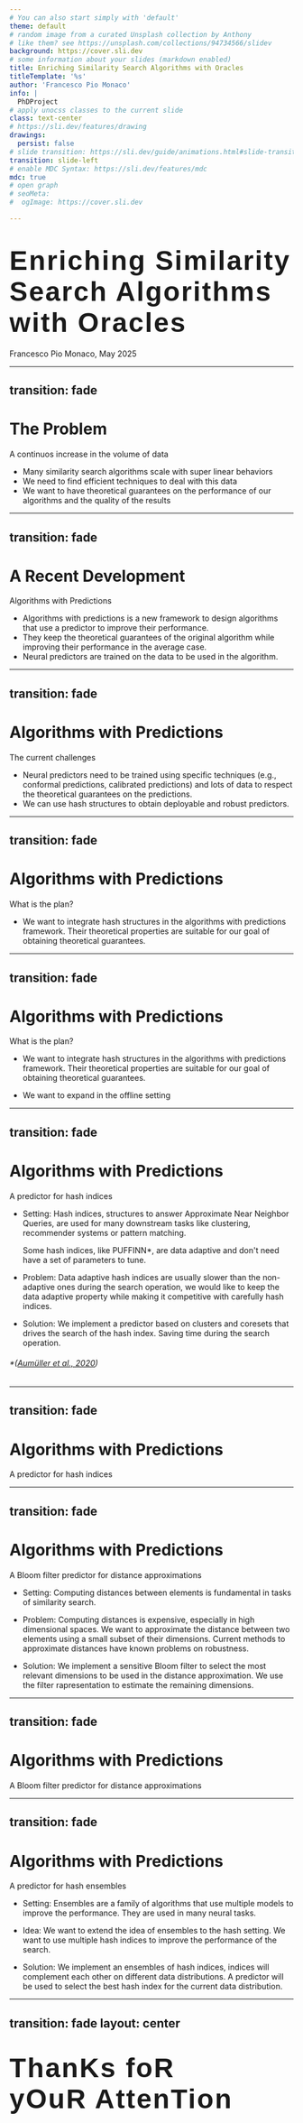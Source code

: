 ```yaml
---
# You can also start simply with 'default'
theme: default
# random image from a curated Unsplash collection by Anthony
# like them? see https://unsplash.com/collections/94734566/slidev
background: https://cover.sli.dev
# some information about your slides (markdown enabled)
title: Enriching Similarity Search Algorithms with Oracles
titleTemplate: '%s'
author: 'Francesco Pio Monaco'
info: |
  PhDProject
# apply unocss classes to the current slide
class: text-center
# https://sli.dev/features/drawing
drawings:
  persist: false
# slide transition: https://sli.dev/guide/animations.html#slide-transitions
transition: slide-left
# enable MDC Syntax: https://sli.dev/features/mdc
mdc: true
# open graph
# seoMeta:
#  ogImage: https://cover.sli.dev

---
```

<style>
@font-face {
  font-family: 'BPdots';
  src: url('/fonts/BPdotsUnicasePlus.otf') format('opentype');
  font-display: swap;
}

.leit-title {
  font-family: 'BPdots', sans-serif;
  font-size: 3rem;
  letter-spacing: 0.05em;
}
</style>
# <span class="leit-title">Enriching Similarity Search Algorithms with Oracles</span>

<div class="absolute bottom-10">
  <span class="font-700">
    Francesco Pio Monaco, May 2025
  </span>
</div>

---
transition: fade
---

# The Problem
A continuos increase in the volume of data

 - Many similarity search algorithms scale with super linear behaviors
 - We need to find efficient techniques to deal with this data
 - We want to have theoretical guarantees on the performance of our algorithms and the quality of the results

---
transition: fade
---

# A Recent Development
Algorithms with Predictions

- Algorithms with predictions is a new framework to design algorithms that use a predictor to improve their performance.
- They keep the theoretical guarantees of the original algorithm while improving their performance in the <span v-mark.yellow="1">average case</span>.
- Neural predictors are <span v-mark.red="2">trained</span> on the data to be used in the algorithm.

---
transition: fade
---

# Algorithms with Predictions
The current challenges

- Neural predictors need to be trained using specific techniques (e.g., conformal predictions, calibrated predictions) and lots of data to respect the theoretical guarantees on the predictions.
- We can use hash structures to obtain deployable and robust predictors.


---
transition: fade
---

# Algorithms with Predictions
What is the plan?

- We want to integrate hash structures in the algorithms with predictions framework.
    Their theoretical properties are suitable for our goal of obtaining theoretical guarantees.

---
transition: fade
---

# Algorithms with Predictions
What is the plan?

- We want to integrate hash structures in the algorithms with predictions framework.
    Their theoretical properties are suitable for our goal of obtaining theoretical guarantees.

- We want to expand in the offline setting


---
transition: fade
---

# Algorithms with Predictions
A predictor for hash indices

- <span v-mark.orange="1"> Setting</span>:
    Hash indices, structures to answer Approximate Near Neighbor Queries, are used for many downstream tasks like clustering, recommender systems or pattern matching.

    Some hash indices, like PUFFINN*, are data adaptive and don't need have a set of parameters to tune.

- <span v-mark.red="2"> Problem</span>:
     Data adaptive hash indices are usually slower than the non-adaptive ones during the search operation, we would like to keep the data adaptive property while making it competitive with carefully hash indices.

- <span v-mark.green="3"> Solution</span>:
    We implement a predictor based on clusters and coresets that drives the search of the hash index. Saving time during the search operation.


###### *([Aumüller et al., 2020](https://arxiv.org/abs/1906.12211))
---
transition: fade
---

# Algorithms with Predictions
A predictor for hash indices

<HashTreeAnimation />

---
transition: fade
---

# Algorithms with Predictions
A Bloom filter predictor for distance approximations

- <span v-mark.orange="1"> Setting</span>:
    Computing distances between elements is fundamental in tasks of similarity search.

- <span v-mark.red="2"> Problem</span>:
    Computing distances is expensive, especially in high dimensional spaces. We want to approximate the distance between two elements using a small subset of their dimensions.
    Current methods to approximate distances have known problems on robustness.

- <span v-mark.green="3"> Solution</span>:
    We implement a sensitive Bloom filter to select the most relevant dimensions to be used in the distance approximation. We use the filter rapresentation to estimate the remaining dimensions.

---
transition: fade
---

# Algorithms with Predictions
A Bloom filter predictor for distance approximations

<Bloom />

---
transition: fade
---

# Algorithms with Predictions
A predictor for hash ensembles
- <span v-mark.orange="1"> Setting</span>:
     Ensembles are a family of algorithms that use multiple models to improve the performance. They are used in many neural tasks.

- <span v-mark.blue="2"> Idea</span>:
    We want to extend the idea of ensembles to the hash setting. We want to use multiple hash indices to improve the performance of the search.

- <span v-mark.green="3"> Solution</span>:
    We implement an ensembles of hash indices, indices will complement each other on different data distributions. A predictor will be used to select the best hash index for the current data distribution.
  

---
transition: fade
layout: center
---

# <span class="leit-title">ThanKs foR <br> yOuR AttenTion</span>